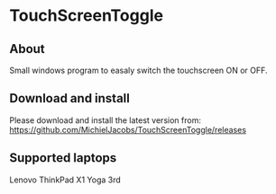 # TouchScreenToggle
## About
Small windows program to easaly switch the touchscreen ON or OFF.

## Download and install
Please download and install the latest version from: https://github.com/MichielJacobs/TouchScreenToggle/releases

## Supported laptops
Lenovo ThinkPad X1 Yoga 3rd
